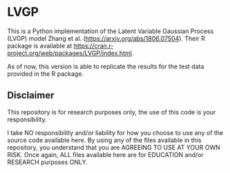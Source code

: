 # LVGP

This is a Python implementation of the Latent Variable Gaussian Process (LVGP) model Zhang et al. (https://arxiv.org/abs/1806.07504). 
Their R package is available at https://cran.r-project.org/web/packages/LVGP/index.html.

As of now, this version is able to replicate the results for the test data provided in the R package.

## Disclaimer

This repository is for research purposes only, the use of this code is your responsibility.

I take NO responsibility and/or liability for how you choose to use any of the source code available here. By using any of the files available in this repository, you understand that you are AGREEING TO USE AT YOUR OWN RISK. Once again, ALL files available here are for EDUCATION and/or RESEARCH purposes ONLY.
